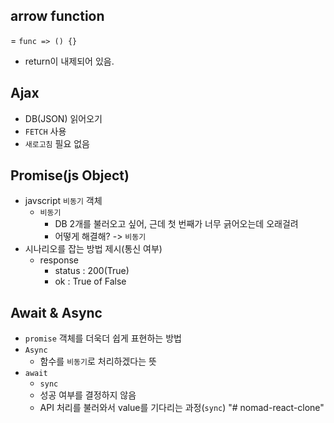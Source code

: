 ## arrow function
= `func => () {}`
- return이 내제되어 있음.

## Ajax
- DB(JSON) 읽어오기
- `FETCH` 사용
- `새로고침` 필요 없음

## Promise(js Object)
- javscript `비동기` 객체
  - `비동기`
    - DB 2개를 불러오고 싶어, 근데 첫 번째가 너무 긁어오는데 오래걸려
    - 어떻게 해결해? -> `비동기`
- 시나리오를 잡는 방법 제시(통신 여부)
  - response
    - status : 200(True)
    - ok : True of False

## Await & Async
- `promise` 객체를 더욱더 쉽게 표현하는 방법
- `Async`
  - 함수를 `비동기`로 처리하겠다는 뜻
- `await`
  - `sync`
  - 성공 여부를 결정하지 않음
  - API 처리를 불러와서 value를 기다리는 과정(`sync`)
"# nomad-react-clone" 
